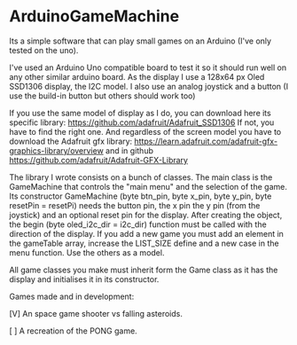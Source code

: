 # ArduinoGameMachine
Its a simple software that can play small games on an Arduino (I've only tested on the uno).

I've used an Arduino Uno compatible board to test it so it should run well on any other similar arduino board.
As the display I use a 128x64 px Oled SSD1306 display, the I2C model.
I also use an analog joystick and a button (I use the build-in button but others should work too)

If you use the same model of display as I do, you can download here its specific library: https://github.com/adafruit/Adafruit_SSD1306
If not, you have to find the right one.
And regardless of the screen model you have to download the Adafruit gfx library: https://learn.adafruit.com/adafruit-gfx-graphics-library/overview and in github https://github.com/adafruit/Adafruit-GFX-Library

The library I wrote consists on a bunch of classes. The main class is the GameMachine that controls the "main menu" and the selection of the game. Its constructor GameMachine (byte btn_pin, byte x_pin, byte y_pin, byte resetPin = resetPi) needs the button pin, the x pin the y pin (from the joystick) and an optional reset pin for the display. 
After creating the object, the begin (byte oled_i2c_dir = i2c_dir) function must be called with the direction of the display.
If you add a new game you must add an element in the gameTable array, increase the LIST_SIZE define and a new case in the menu function. Use the others as a model.

All game classes you make must inherit form the Game class as it has the display and initialises it in its constructor.


Games made and in development:

[V] An space game shooter vs falling asteroids.

[ ] A recreation of the PONG game.




